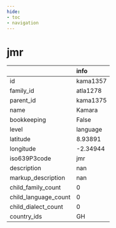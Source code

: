 ```yaml
---
hide:
- toc
- navigation
---
```

# jmr
|                      | info     |
|:---------------------|:---------|
| id                   | kama1357 |
| family_id            | atla1278 |
| parent_id            | kama1375 |
| name                 | Kamara   |
| bookkeeping          | False    |
| level                | language |
| latitude             | 8.93891  |
| longitude            | -2.34944 |
| iso639P3code         | jmr      |
| description          | nan      |
| markup_description   | nan      |
| child_family_count   | 0        |
| child_language_count | 0        |
| child_dialect_count  | 0        |
| country_ids          | GH       |